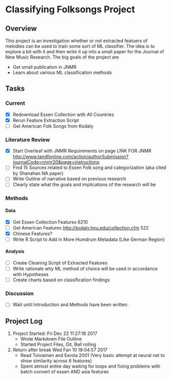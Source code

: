 # Classifying Folksongs Project

## Overview

This project is an investigation whether or not extracted featuers of melodies can be used to train some sort of ML classifier.
The idea is to explore a bit with it and then write it up into a small paper for the Journal of New Music Research.
The big goals of the project are

* Get small publication in JNMR
* Learn about various ML classification methods 

## Tasks 

### Current

* [X] Redownload Essen Collection with All Countries
* [X] Rerun Feature Extraction Script
* [ ] Get American Folk Songs from Kodaly

### Literature Review

* [X] Start Overleaf with JNMR Requirements on page
	LINK FOR JNMR http://www.tandfonline.com/action/authorSubmission?journalCode=nnmr20&page=instructions
* [ ] Find 15 Sources related to Essen Folk song and categorization (aka cited by Shanahan NA paper) 
* [ ] Write Outline of narrative based on previous research
* [ ] Clearly state what the goals and implications of the research will be

### Methods

#### Data

* [X]  Get Essen Collection Features 6210
* [ ] Get American Features http://kodaly.hnu.edu/collection.cfm 522
* [X] Chinese Features?
* [ ] Write R Script to Add in More Humdrum Metadata (Like German Region) 

#### Analysis 
* [ ] Create Cleaning Script of Extracted Features
* [ ] Write rationale why ML method of choice will be used in accordance with Hypotheses
* [ ] Create charts based on classification findings 

### Discussion 

* [ ] Wait until Introduction and Methods have been written.

## Project Log

1. Project Started: Fri Dec 22 11:27:18 2017
	* Wrote Markdown File Outline 
	* Started Project Files, Git, Ball rolling
2. Return after break Wed Fan 10  18:04:57 2017
	* Read Toiviainen and Eerola 2001 (Very basic attempt at neural net to show similarity across 6 features)
	* Spent almost entire day waiting for loops and fixing problems with batch convert of essen AND asia features


